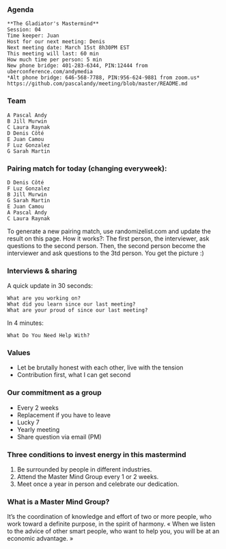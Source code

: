 ### Agenda

    **The Gladiator's Mastermind** 
    Session: 04
    Time keeper: Juan
    Host for our next meeting: Denis
    Next meeting date: March 15st 8h30PM EST
    This meeting will last: 60 min
    How much time per person: 5 min
    New phone bridge: 401-283-6344, PIN:12444 from uberconference.com/andymedia
    *Alt phone bridge: 646-568-7788, PIN:956-624-9881 from zoom.us*
    https://github.com/pascalandy/meeting/blob/master/README.md

### Team

    A Pascal Andy
    B Jill Murwin
    C Laura Raynak
    D Denis Côté
    E Juan Camou
    F Luz Gonzalez
    G Sarah Martin

### Pairing match for today (changing everyweek):

    D Denis Côté
    F Luz Gonzalez
    B Jill Murwin
    G Sarah Martin
    E Juan Camou
    A Pascal Andy
    C Laura Raynak
    
To generate a new pairing match, use randomizelist.com and update the result on this page. How it works?: The first person, the interviewer, ask questions to the second person. Then, the second person become the interviewer and ask questions to the 3td person. You get the picture :)

### Interviews & sharing

A quick update in 30 seconds:

    What are you working on?
    What did you learn since our last meeting?
    What are your proud of since our last meeting?

In 4 minutes:

    What Do You Need Help With?

### Values

- Let be brutally honest with each other, live with the tension
- Contribution first, what I can get second

### Our commitment as a group

- Every 2 weeks
- Replacement if you have to leave
- Lucky 7
- Yearly meeting
- Share question via email (PM)

### Three conditions to invest energy in this mastermind

1. Be surrounded by people in different industries.
2. Attend the Master Mind Group every 1 or 2 weeks.
3. Meet once a year in person and celebrate our dedication.

### What is a Master Mind Group?

It’s the coordination of knowledge and effort of two or more people, who work toward a definite purpose, in the spirit of harmony. « When we listen to the advice of other smart people, who want to help you, you will be at an economic advantage. »
